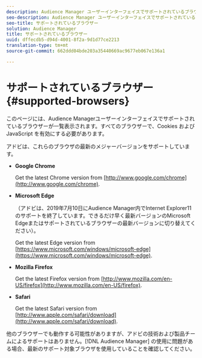 ```yaml
---
description: Audience Manager ユーザーインターフェイスでサポートされているブラウザーを示します。すべてのブラウザーで、Cookies および JavaScript を有効にする必要があります。
seo-description: Audience Manager ユーザーインターフェイスでサポートされているブラウザーを示します。すべてのブラウザーで、Cookies および JavaScript を有効にする必要があります。
seo-title: サポートされているブラウザー
solution: Audience Manager
title: サポートされているブラウザー
uuid: dffecdb5-d94d-4001-8f2a-9d1d77ce2213
translation-type: tm+mt
source-git-commit: 662ddd04bde203a35440669ac9677eb067e136a1

---
```



# サポートされているブラウザー{#supported-browsers}

このページには、Audience Managerユーザーインターフェイスでサポートされているブラウザーが一覧表示されます。すべてのブラウザーで、Cookies および JavaScript を有効にする必要があります。

<!-- 

c_supported_browsers.xml

 -->

アドビは、これらのブラウザの最新のメジャーバージョンをサポートしています。

* **Google Chrome**

   Get the latest Chrome version from [http://www.google.com/chrome](http://www.google.com/chrome).

* **Microsoft Edge**

   （アドビは、2019年7月10日にAudience Manager内でInternet Explorer11のサポートを終了しています。できるだけ早く最新バージョンのMicrosoft Edgeまたはサポートされているブラウザーの最新バージョンに切り替えてください）。

   Get the latest Edge version from [https://www.microsoft.com/windows/microsoft-edge](https://www.microsoft.com/windows/microsoft-edge).

* **Mozilla Firefox**

   Get the latest Firefox version from [http://www.mozilla.com/en-US/firefox](http://www.mozilla.com/en-US/firefox).

* **Safari**

   Get the latest Safari version from [http://www.apple.com/safari/download](http://www.apple.com/safari/download).

他のブラウザーでも動作する可能性がありますが、アドビの技術および製品チームによるサポートはありません。[!DNL Audience Manager] の使用に問題がある場合、最新のサポート対象ブラウザを使用していることを確認してください。
